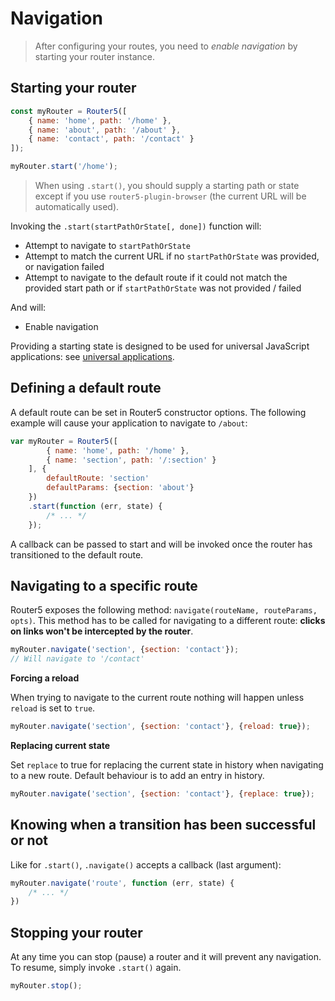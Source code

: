 # Navigation

> After configuring your routes, you need to _enable navigation_ by starting your router instance.

## Starting your router

```javascript
const myRouter = Router5([
    { name: 'home', path: '/home' },
    { name: 'about', path: '/about' },
    { name: 'contact', path: '/contact' }
]);

myRouter.start('/home');
```

> When using `.start()`, you should supply a starting path or state except if you use `router5-plugin-browser` (the current URL will be automatically used).

Invoking the `.start(startPathOrState[, done])` function will:

- Attempt to navigate to `startPathOrState`
- Attempt to match the current URL if no `startPathOrState` was provided, or navigation failed
- Attempt to navigate to the default route if it could not match the provided start path or if `startPathOrState` was not provided / failed

And will:

- Enable navigation

Providing a starting state is designed to be used for universal JavaScript applications: see [universal applications](/docs/universal-applications.html).


## Defining a default route

A default route can be set in Router5 constructor options. The following example will cause your application to navigate
to `/about`:

```javascript
var myRouter = Router5([
        { name: 'home', path: '/home' },
        { name: 'section', path: '/:section' }
    ], {
        defaultRoute: 'section'
        defaultParams: {section: 'about'}
    })
    .start(function (err, state) {
        /* ... */
    });
```

A callback can be passed to start and will be invoked once the router has transitioned to the default route.


## Navigating to a specific route

Router5 exposes the following method: `navigate(routeName, routeParams, opts)`. This method has to be
called for navigating to a different route: __clicks on links won't be intercepted by the router__.

```javascript
myRouter.navigate('section', {section: 'contact'});
// Will navigate to '/contact'
```

__Forcing a reload__

When trying to navigate to the current route nothing will happen unless `reload` is set to `true`.

```javascript
myRouter.navigate('section', {section: 'contact'}, {reload: true});
```

__Replacing current state__

Set `replace` to true for replacing the current state in history when navigating to a new route. Default
behaviour is to add an entry in history.

```javascript
myRouter.navigate('section', {section: 'contact'}, {replace: true});
```

## Knowing when a transition has been successful or not

Like for `.start()`, `.navigate()` accepts a callback (last argument):

```javascript
myRouter.navigate('route', function (err, state) {
    /* ... */
})
```

## Stopping your router

At any time you can stop (pause) a router and it will prevent any navigation. To resume, simply invoke `.start()` again.

```javascript
myRouter.stop();
```
